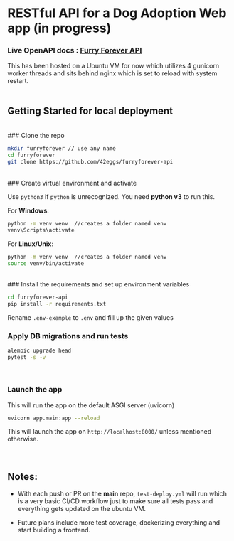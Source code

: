 # RESTful API for a Dog Adoption Web app (in progress)

### Live OpenAPI docs : <ins>[Furry Forever API](http://64.227.129.68/docs)<ins>

This has been hosted on a Ubuntu VM for now which utilizes 4 gunicorn worker threads and sits behind nginx which is set to reload with system restart.
<br><br>

## Getting Started for local deployment
<br>
### Clone the repo

```bash
mkdir furryforever // use any name 
cd furryforever 
git clone https://github.com/42eggs/furryforever-api
```
<br>
### Create virtual environment and activate

Use `python3` if `python` is unrecognized. 
You need **python v3** to run this.

For **Windows**:

```bash
python -m venv venv  //creates a folder named venv
venv\Scripts\activate
```

For **Linux/Unix**:

```bash
python -m venv venv  //creates a folder named venv
source venv/bin/activate
```
<br>
### Install the requirements and set up environment variables

```bash
cd furryforever-api
pip install -r requirements.txt
```
Rename `.env-example` to `.env` and fill up the given values
<br>
### Apply DB migrations and run tests


```bash
alembic upgrade head
pytest -s -v
```
<br>


### Launch the app
This will run the app on the default ASGI server (uvicorn)

```bash
uvicorn app.main:app --reload
```

This will launch the app on `http://localhost:8000/` unless mentioned otherwise.
<br><br><br>



## Notes:

- With each push or PR on the **main** repo, `test-deploy.yml` will run which is a very basic CI/CD workflow just to make sure all tests pass and everything gets updated on the ubuntu VM.

- Future plans include more test coverage, dockerizing everything and start building a frontend.
